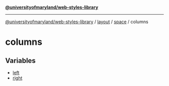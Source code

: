 [**@universityofmaryland/web-styles-library**](../../../../../README.md)

***

[@universityofmaryland/web-styles-library](../../../../../README.md) / [layout](../../../../README.md) / [space](../../README.md) / columns

# columns

## Variables

- [left](variables/left.md)
- [right](variables/right.md)

